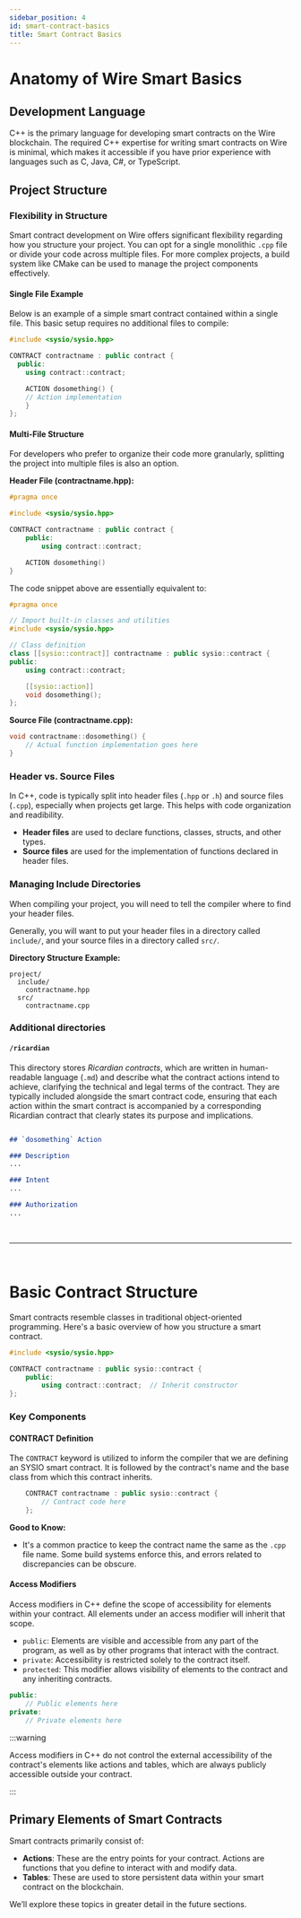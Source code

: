 ```yaml
---
sidebar_position: 4
id: smart-contract-basics
title: Smart Contract Basics
---
```



# Anatomy of Wire Smart Basics

## Development Language

C++ is the primary language for developing smart contracts on the Wire blockchain. The required C++ expertise for writing smart contracts on Wire is minimal, which makes it accessible if you have prior experience with languages such as C, Java, C#, or TypeScript.

## Project Structure

### Flexibility in Structure

Smart contract development on Wire offers significant flexibility regarding how you structure your project. You can opt for a single monolithic `.cpp` file or divide your code across multiple files. For more complex projects, a build system like CMake can be used to manage the project components effectively.

#### Single File Example

Below is an example of a simple smart contract contained within a single file. This basic setup requires no additional files to compile:

```cpp title="project/contractname.cpp"
#include <sysio/sysio.hpp>

CONTRACT contractname : public contract {
  public:
    using contract::contract;

    ACTION dosomething() {
    // Action implementation
    }
};
```

#### Multi-File Structure

For developers who prefer to organize their code more granularly, splitting the project into multiple files is also an option.

**Header File (contractname.hpp):**

```cpp title="project/include/contractname.hpp"
#pragma once

#include <sysio/sysio.hpp>

CONTRACT contractname : public contract {
    public:
        using contract::contract;

    ACTION dosomething()
}
```

The code snippet above are essentially equivalent to:

```cpp title="project/include/contractname.hpp"
#pragma once

// Import built-in classes and utilities
#include <sysio/sysio.hpp>

// Class definition
class [[sysio::contract]] contractname : public sysio::contract {
public:
    using contract::contract;

    [[sysio::action]]
    void dosomething();
};
```

**Source File (contractname.cpp):**

```cpp title="project/src/contractname.cpp"
void contractname::dosomething() {
    // Actual function implementation goes here
}
```

### Header vs. Source Files

In C++, code is typically split into header files (`.hpp` or `.h`) and source files (`.cpp`), especially when projects get large. This helps with code organization and readibility.

- **Header files** are used to declare functions, classes, structs, and other types.
- **Source files** are used for the implementation of functions declared in header files.

### Managing Include Directories

When compiling your project, you will need to tell the compiler where to find your header files.

Generally, you will want to put your header files in a directory called `include/`, and your source files in a directory called `src/`.

**Directory Structure Example:**

```
project/
  include/
    contractname.hpp
  src/
    contractname.cpp
```

### Additional directories

#### `/ricardian`

This directory stores *Ricardian contracts*, which are written in human-readable language (`.md`) and describe what the contract actions intend to achieve, clarifying the technical and legal terms of the contract. They are typically included alongside the smart contract code, ensuring that each action within the smart contract is accompanied by a corresponding Ricardian contract that clearly states its purpose and implications.

```md title="/project/ricardian/contractname.md"

## `dosomething` Action

### Description
...

### Intent
...

### Authorization
...
```

&nbsp;
***
&nbsp;

# Basic Contract Structure

Smart contracts resemble classes in traditional object-oriented programming. Here's a basic overview of how you structure a smart contract.

```cpp title="project/contractname.cpp"
#include <sysio/sysio.hpp>

CONTRACT contractname : public sysio::contract {
    public:
        using contract::contract;  // Inherit constructor
};
```

### Key Components

#### CONTRACT Definition

The `CONTRACT` keyword is utilized to inform the compiler that we are defining an SYSIO smart contract. It is followed by the contract's name and the base class from which this contract inherits.

```cpp title="project/contractname.cpp"
    CONTRACT contractname : public sysio::contract { 
        // Contract code here
    };
```

**Good to Know:**

- It's a common practice to keep the contract name the same as the `.cpp` file name. Some build systems enforce this, and errors related to discrepancies can be obscure.

#### Access Modifiers

Access modifiers in C++ define the scope of accessibility for elements within your contract. All elements under an access modifier will inherit that scope.

- `public`: Elements are visible and accessible from any part of the program, as well as by other programs that interact with the contract.
- `private`: Accessibility is restricted solely to the contract itself.
- `protected`: This modifier allows visibility of elements to the contract and any inheriting contracts.

```cpp
public:
    // Public elements here
private:
    // Private elements here
```

:::warning

Access modifiers in C++ do not control the external accessibility of the contract's elements like actions and tables, which are always publicly accessible outside your contract.

:::

## Primary Elements of Smart Contracts

Smart contracts primarily consist of:

- **Actions**: These are the entry points for your contract. Actions are functions that you define to interact with and modify data.
- **Tables**: These are used to store persistent data within your smart contract on the blockchain.

We’ll explore these topics in greater detail in the future sections.
